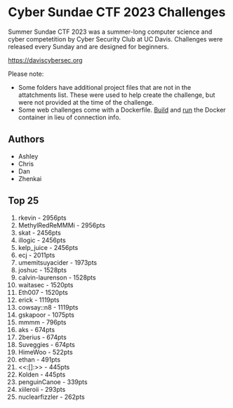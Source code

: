 # Cyber Sundae CTF 2023 Challenges
Summer Sundae CTF 2023 was a summer-long computer science and cyber competetition by Cyber Security Club at UC Davis. Challenges were released every Sunday and are designed for beginners.

https://daviscybersec.org

Please note:
- Some folders have additional project files that are not in the attatchments list. These were used to help create the challenge, but were not provided at the time of the challenge.
- Some web challenges come with a Dockerfile. [Build](https://docs.docker.com/engine/reference/commandline/build/) and [run](https://docs.docker.com/engine/reference/run/) the Docker container in lieu of connection info.

## Authors
- Ashley
- Chris
- Dan
- Zhenkai

## Top 25
1. rkevin - 2956pts
2. MethylRedReMMMi - 2956pts
3. skat - 2456pts
4. illogic - 2456pts
5. kelp_juice - 2456pts
6. ecj - 2011pts
7. umemitsuyacider - 1973pts
8. joshuc - 1528pts
9. calvin-laurenson - 1528pts
10. waitasec - 1520pts
11. Eth007 - 1520pts
12. erick - 1119pts
13. cowsay::n8 - 1119pts
14. gskapoor - 1075pts
15. mmmm - 796pts
16. aks - 674pts
17. 2berius - 674pts
18. Suveggies - 674pts
19. HimeWoo - 522pts
20. ethan - 491pts
21. <<:[]:>> - 445pts
22. Kolden - 445pts
23. penguinCanoe - 339pts
24. xiileroii - 293pts
25. nuclearfizzler - 262pts
